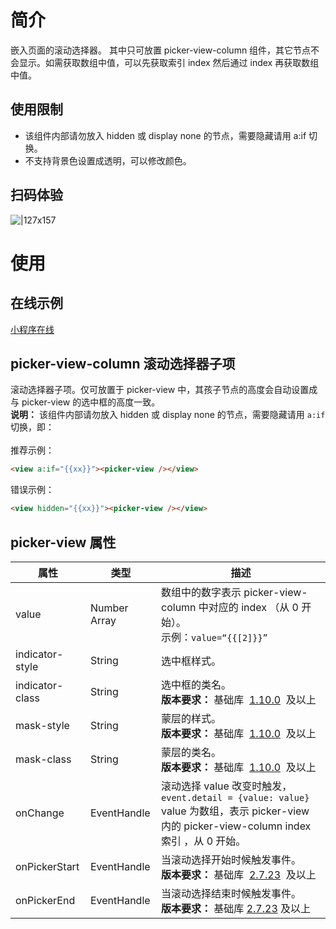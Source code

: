 # 简介

嵌入页面的滚动选择器。 其中只可放置 picker-view-column 组件，其它节点不会显示。如需获取数组中值，可以先获取索引 index 然后通过 index 再获取数组中值。

## 使用限制

- 该组件内部请勿放入 hidden 或 display none 的节点，需要隐藏请用 a:if 切换。
- 不支持背景色设置成透明，可以修改颜色。

## 扫码体验

![|127x157](https://gw.alipayobjects.com/zos/skylark-tools/public/files/d93b902d444664bdadf2b4a7c7e6ba4b.png#align=left&display=inline&height=157&margin=%5Bobject%20Object%5D&originHeight=157&originWidth=127&status=done&style=none&width=127)

# 使用

## 在线示例

[小程序在线](https://opendocs.alipay.com/openbox/mini/opendocs/basic-component?view=preview&defaultPage=pages/picker-view/index&defaultOpenedFiles=pages/picker-view/index&theme=light)

## picker-view-column 滚动选择器子项

滚动选择器子项。仅可放置于 picker-view 中，其孩子节点的高度会自动设置成与 picker-view 的选中框的高度一致。<br />**说明：** 该组件内部请勿放入 hidden 或 display none 的节点，需要隐藏请用 `a:if` 切换，即： <br /><br />推荐示例：<br />

```html
<view a:if="{{xx}}"><picker-view /></view>
```

错误示例：

```html
<view hidden="{{xx}}"><picker-view /></view>
```

## picker-view 属性

| **属性** | **类型** | **描述** |
| --- | --- | --- |
| value | Number Array | 数组中的数字表示 picker-view-column 中对应的 index （从 0 开始）。<br />示例：`value=“{{[2]}}”` |
| indicator-style | String | 选中框样式。 |
| indicator-class | String | 选中框的类名。<br />**版本要求：** 基础库  [1.10.0](https://opendocs.alipay.com/mini/framework/compatibility)  及以上 |
| mask-style | String | 蒙层的样式。<br />**版本要求：** 基础库  [1.10.0](https://opendocs.alipay.com/mini/framework/compatibility)  及以上 |
| mask-class | String | 蒙层的类名。<br />**版本要求：** 基础库  [1.10.0](https://opendocs.alipay.com/mini/framework/compatibility)  及以上 |
| onChange | EventHandle | 滚动选择 value 改变时触发，`event.detail = {value: value}` value 为数组，表示 picker-view 内的 picker-view-column index 索引 ，从 0 开始。 |
| onPickerStart | EventHandle | 当滚动选择开始时候触发事件。 <br />**版本要求：** 基础库  [2.7.23](https://opendocs.alipay.com/mini/ide/framework-changelog-v2)  及以上 |
| onPickerEnd | EventHandle | 当滚动选择结束时候触发事件。<br />**版本要求：** 基础库 [2.7.23](https://opendocs.alipay.com/mini/ide/framework-changelog-v2) 及以上 |
